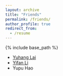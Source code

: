 ```yaml
---
layout: archive
title: "Friends"
permalink: /friends/
author_profile: true
redirect_from:
  - /resume
---
```


{% include base_path %}

* [Yuhang Lai](https://halfrot.github.io/)
* [Yifan Li](https://aoidragon.github.io/)
* Yupu Hao